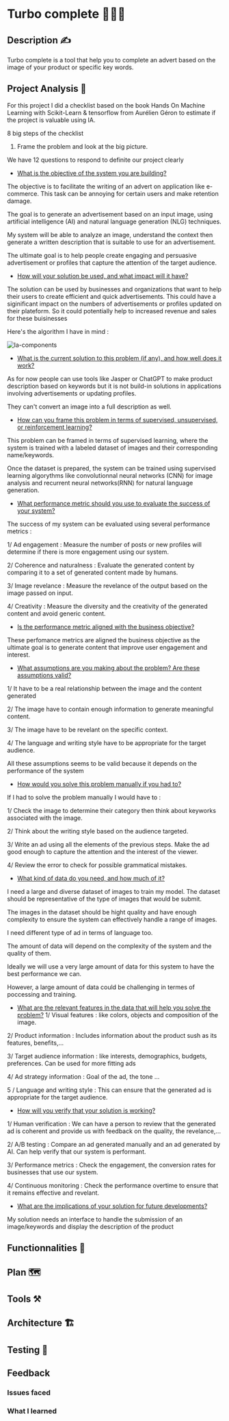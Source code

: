 # Turbo complete 🚀🚀🚀

## Description ✍

Turbo complete is a tool that help you to complete an advert based on the image of your product or specific key words.


## Project Analysis 🔬

For this project I did a checklist based on the book Hands On Machine Learning with Scikit-Learn & tensorflow from Aurélien Géron to estimate if the project is valuable using IA.

8 big steps of the checklist

1. Frame the problem and look at the big picture.

We have 12 questions to respond to definite our project clearly

- <ins>What is the objective of the system you are building?</ins>

The objective is to facilitate the writing of an advert on application like e-commerce. This task can be annoying for certain users and make retention damage. 

The goal is  to generate an advertisement based on an input image, using artificial intelligence (AI) and natural language generation (NLG) techniques.

My system will be able to analyze an image, understand the context then generate a written description that is suitable to use for an advertisement.

The ultimate goal is to help people create engaging and persuasive advertisement or profiles that capture the attention of the target audience.

- <ins>How will your solution be used, and what impact will it have?</ins>


The solution can be used by businesses and organizations that want to help their users to create efficient and quick advertisements. This could have a siginificant impact on the numbers of advertisements or profiles updated on their plateform. So it could potentially help to increased revenue and sales for these buisinesses

Here's the algorithm I have in mind : 

![Ia-components](https://user-images.githubusercontent.com/44264590/230611526-6135912e-2480-4fdd-826a-82a4c1d458fc.png)


- <ins>What is the current solution to this problem (if any), and how well does it work?</ins>

As for now people can use tools like Jasper or ChatGPT to make product description based on keywords but it is not build-in solutions in applications involving advertisements or updating profiles.

They can't convert an image into a full description as well.

- <ins>How can you frame this problem in terms of supervised, unsupervised, or reinforcement learning?</ins>

This problem can be framed in terms of supervised learning, where the system is trained with a labeled dataset of images and their corresponding name/keywords.

Once the dataset is prepared, the system can be trained using supervised learning algorythms like convolutionnal neural networks (CNN) for image analysis and recurrent neural networks(RNN) for natural language generation.

- <ins>What performance metric should you use to evaluate the success of your system?</ins>

The success of my system can be evaluated using several performance metrics : 

1/ Ad engagement : Measure the number of posts or new profiles will determine if there is more engagement using our system.


2/ Coherence and naturalness : Evaluate the generated content by comparing it to a set of generated content made by humans.

3/ Image revelance : Measure the revelance of the output based on the image passed on input.

4/ Creativity : Measure the diversity and the creativity of the generated content and avoid generic content.

- <ins>Is the performance metric aligned with the business objective?</ins>

These perfomance metrics are aligned the business objective as the ultimate goal is to generate content that improve user engagement and interest.

- <ins>What assumptions are you making about the problem? Are these assumptions valid?</ins>

1/ It have to be a real relationship between the image and the content generated

2/ The image have to contain enough information to generate meaningful content.

3/ The image have to be revelant on the specific context.

4/ The language and writing style have to be appropriate for the target audience.

All these assumptions seems to be valid because it depends on the performance of the system

- <ins>How would you solve this problem manually if you had to?</ins>

If I had to solve the problem manually I would have to :

1/ Check the image to determine their category then think about keyworks associated with the image.

2/ Think about the writing style based on the audience targeted.

3/ Write an ad using all the elements of the previous steps. Make the ad good enough to capture the attention and the interest of the viewer.

4/ Review the error to check for possible grammatical mistakes.

- <ins>What kind of data do you need, and how much of it?</ins>

I need a large and diverse dataset of images to train my model. The dataset should be representative of the type of images that would be submit. 

The images in the dataset should be hight quality and have enough complexity to ensure the system can effectively handle a range of images.

I need different type of ad in terms of language too.

The amount of data will depend on the complexity of the system and the quality of them.

Ideally we will use a very large amount of data for this system to have the best performance we can.

However, a large amount of data could be challenging in termes of poccessing and training.


- <ins>What are the relevant features in the data that will help you solve the problem?</ins>
1/ Visual features : like colors, objects and composition of the image.

2/ Product information : Includes information about the product sush as its features, benefits,...

3/ Target audience information : like interests, demographics, budgets, preferences. Can be used for more fitting ads

4/ Ad strategy information : Goal of the ad, the tone ...

5 / Language and writing style : This can ensure that the generated ad is appropriate for the target audience.

- <ins>How will you verify that your solution is working?</ins>

1/ Human verification : We can have a person to review that the generated ad is coherent and provide us with feedback on the quality, the revelance,...

2/ A/B testing : Compare an ad generated manually and an ad generated by AI. Can help verify that our system is performant.

3/ Performance metrics : Check the engagement, the conversion rates for businesses that use our system.

4/ Continuous monitoring : Check the performance overtime to ensure that it remains effective and revelant.

- <ins>What are the implications of your solution for future developments?</ins>

My solution needs an interface to handle the submission of an image/keywords and display the description of the product

## Functionnalities 🧱

## Plan 🗺️

## Tools ⚒️

## Architecture 🏗️

## Testing 🧪

## Feedback

### Issues faced
### What I learned


